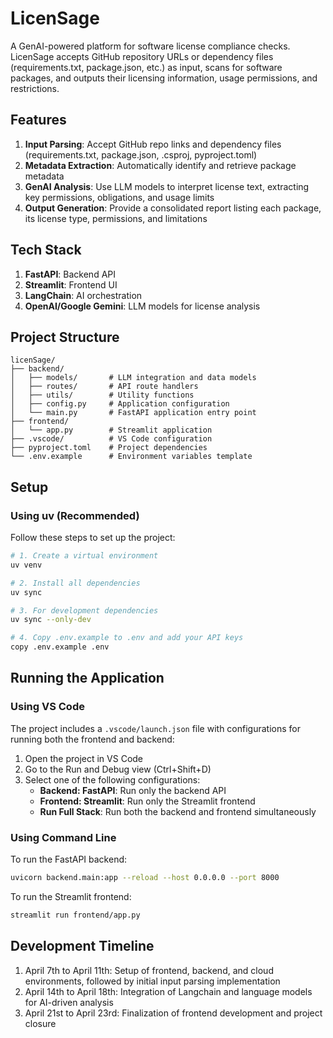 # LicenSage

A GenAI-powered platform for software license compliance checks. LicenSage accepts GitHub repository URLs or dependency files (requirements.txt, package.json, etc.) as input, scans for software packages, and outputs their licensing information, usage permissions, and restrictions.

## Features

1. **Input Parsing**: Accept GitHub repo links and dependency files (requirements.txt, package.json, .csproj, pyproject.toml)
2. **Metadata Extraction**: Automatically identify and retrieve package metadata
3. **GenAI Analysis**: Use LLM models to interpret license text, extracting key permissions, obligations, and usage limits
4. **Output Generation**: Provide a consolidated report listing each package, its license type, permissions, and limitations

## Tech Stack

1. **FastAPI**: Backend API
2. **Streamlit**: Frontend UI
3. **LangChain**: AI orchestration
4. **OpenAI/Google Gemini**: LLM models for license analysis

## Project Structure

```plaintext
licenSage/
├── backend/
│   ├── models/       # LLM integration and data models
│   ├── routes/       # API route handlers
│   ├── utils/        # Utility functions
│   ├── config.py     # Application configuration
│   └── main.py       # FastAPI application entry point
├── frontend/
│   └── app.py        # Streamlit application
├── .vscode/          # VS Code configuration
├── pyproject.toml    # Project dependencies
└── .env.example      # Environment variables template
```

## Setup

### Using uv (Recommended)

Follow these steps to set up the project:

```bash
# 1. Create a virtual environment
uv venv

# 2. Install all dependencies
uv sync

# 3. For development dependencies
uv sync --only-dev

# 4. Copy .env.example to .env and add your API keys
copy .env.example .env
```

## Running the Application

### Using VS Code

The project includes a `.vscode/launch.json` file with configurations for running both the frontend and backend:

1. Open the project in VS Code
2. Go to the Run and Debug view (Ctrl+Shift+D)
3. Select one of the following configurations:
   - **Backend: FastAPI**: Run only the backend API
   - **Frontend: Streamlit**: Run only the Streamlit frontend
   - **Run Full Stack**: Run both the backend and frontend simultaneously

### Using Command Line

To run the FastAPI backend:

```bash
uvicorn backend.main:app --reload --host 0.0.0.0 --port 8000
```

To run the Streamlit frontend:

```bash
streamlit run frontend/app.py
```

## Development Timeline

1. April 7th to April 11th: Setup of frontend, backend, and cloud environments, followed by initial input parsing implementation
2. April 14th to April 18th: Integration of Langchain and language models for AI-driven analysis
3. April 21st to April 23rd: Finalization of frontend development and project closure

